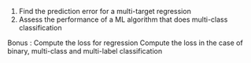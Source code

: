
1. Find the prediction error for a multi-target regression
2. Assess the performance of a ML algorithm that does multi-class classification

Bonus : 
  Compute the loss for regression
  Compute the loss in the case of binary, multi-class and multi-label classification 
  
